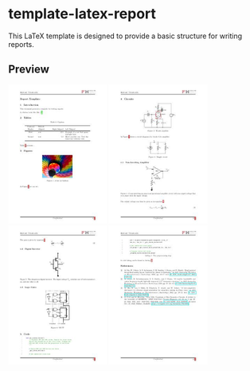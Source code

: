 # template-latex-report

This LaTeX template is designed to provide a basic structure for writing reports.

## Preview

<p float="left">
<img src="docs/images/preview-1.jpg" alt="Preview 1" height="280">
<img src="docs/images/preview-2.jpg" alt="Preview 2" height="280">
<img src="docs/images/preview-3.jpg" alt="Preview 3" height="280">
<img src="docs/images/preview-4.jpg" alt="Preview 4" height="280">
</p>
